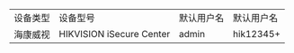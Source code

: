 <table>
	<tr>
		<td>设备类型</td>
		<td>设备型号</td>
		<td>默认用户名</td>
		<td>默认用户名</td>
	</tr>
	<tr>
		<td>海康威视</td>
		<td>HIKVISION iSecure Center</td>
		<td>admin</td>
		<td>hik12345+</td>
	</tr>
</table>
